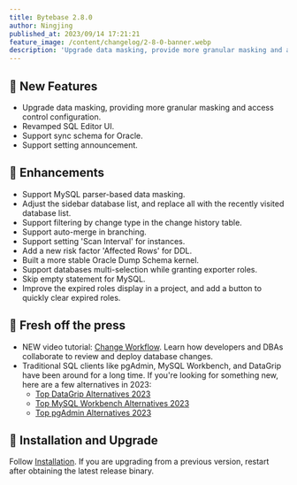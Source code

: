 ```yaml
---
title: Bytebase 2.8.0
author: Ningjing
published_at: 2023/09/14 17:21:21
feature_image: /content/changelog/2-8-0-banner.webp
description: 'Upgrade data masking, provide more granular masking and access control configuration. Revamped SQL Editor UI.'
---
```


## 🚀 New Features

- Upgrade data masking, providing more granular masking and access control configuration.
- Revamped SQL Editor UI.
- Support sync schema for Oracle.
- Support setting announcement.

## 🎄 Enhancements

- Support MySQL parser-based data masking.
- Adjust the sidebar database list, and replace all with the recently visited database list.
- Support filtering by change type in the change history table.
- Support auto-merge in branching.
- Support setting 'Scan Interval' for instances.
- Add a new risk factor 'Affected Rows' for DDL.
- Built a more stable Oracle Dump Schema kernel.
- Support databases multi-selection while granting exporter roles.
- Skip empty statement for MySQL.
- Improve the expired roles display in a project, and add a button to quickly clear expired roles.

## 📰 Fresh off the press

- NEW video tutorial: [Change Workflow](https://youtu.be/RYMuX3rgPbE?si=GA0sWW1DDtQBOkuu). Learn how developers and DBAs collaborate to review and deploy database changes.
- Traditional SQL clients like pgAdmin, MySQL Workbench, and DataGrip have been around for a long time. If you're looking for something new, here are a few alternatives in 2023:
    - [Top DataGrip Alternatives 2023](/blog/top-datagrip-alternative/)
    - [Top MySQL Workbench Alternatives 2023](/blog/top-mysql-workbench-alternative/)
    - [Top pgAdmin Alternatives 2023](/blog/top-pgadmin-alternative/)

## 📕 Installation and Upgrade

Follow [Installation](/docs/get-started/install/overview). If you are upgrading from a previous version, restart after obtaining the latest release binary.